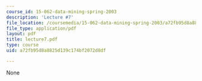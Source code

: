 ```yaml
---
course_id: 15-062-data-mining-spring-2003
description: 'Lecture #7'
file_location: /coursemedia/15-062-data-mining-spring-2003/a72fb95d8a8825d139c174bf2072d8df_lecture7.pdf
file_type: application/pdf
layout: pdf
title: lecture7.pdf
type: course
uid: a72fb95d8a8825d139c174bf2072d8df

---
```

None
